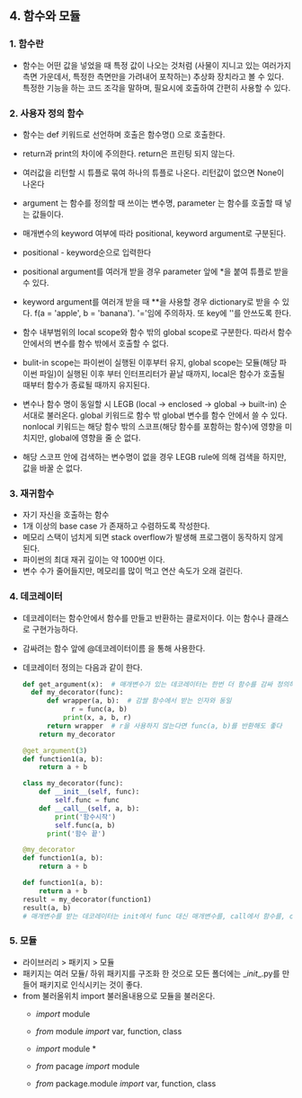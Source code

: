 ## 4. 함수와 모듈

### 1. 함수란

- 함수는 어떤 값을 넣었을 때 특정 값이 나오는 것처럼 (사물이 지니고 있는 여러가지 측면 가운데서, 특정한 측면만을 가려내어 포착하는) 추상화 장치라고 볼 수 있다. 특정한 기능을 하는 코드 조각을 말하며, 필요시에 호출하여 간편히 사용할 수 있다.



### 2. 사용자 정의 함수

- 함수는 def 키워드로 선언하며 호출은 함수명() 으로 호출한다.

- return과 print의 차이에 주의한다. return은 프린팅 되지 않는다.

- 여러값을 리턴할 시 튜플로 묶여 하나의 튜플로 나온다. 리턴값이 없으면 None이 나온다



- argument 는 함수를 정의할 때 쓰이는 변수명, parameter 는 함수를 호출할 때 넣는 값들이다.

- 매개변수의 keyword 여부에 따라 positional, keyword argument로 구분된다.

- positional - keyword순으로 입력한다

- positional argument를 여러개 받을 경우 parameter 앞에 *을 붙여 튜플로 받을 수 있다.

- keyword argument를 여러개 받을 때 **을 사용할 경우 dictionary로 받을 수 있다. f(a = 'apple', b = 'banana'). '='임에 주의하자. 또 key에 ''를 안쓰도록 한다.



- 함수 내부범위의 local scope와 함수 밖의 global scope로 구분한다. 따라서 함수안에서의 변수를 함수 밖에서 호출할 수 없다.

- bulit-in scope는 파이썬이 실행된 이후부터 유지, global scope는 모듈(해당 파이썬 파일)이 실행된 이후 부터 인터프리터가 끝날 때까지, local은 함수가 호출될 때부터 함수가 종료될 때까지 유지된다.

- 변수나 함수 명이 동일할 시 LEGB (local -> enclosed -> global -> built-in) 순서대로 불러온다. global 키워드로 함수 밖 global 변수를 함수 안에서 쓸 수 있다. nonlocal 키워드는 해당 함수 밖의 스코프(해당 함수를 포함하는 함수)에 영향을 미치지만, global에 영향을 줄 순 없다.

- 해당 스코프 안에 검색하는 변수명이 없을 경우 LEGB rule에 의해 검색을 하지만, 값을 바꿀 순 없다.



### 3. 재귀함수

- 자기 자신을 호출하는 함수
- 1개 이상의 base case 가 존재하고 수렴하도록 작성한다.
- 메모리 스택이 넘치게 되면 stack overflow가 발생해 프로그램이 동작하지 않게 된다.
- 파이썬의 최대 재귀 깊이는 약 1000번 이다.
- 변수 수가 줄어들지만, 메모리를 많이 먹고 연산 속도가 오래 걸린다.



### 4. 데코레이터

- 데코레이터는 함수안에서 함수를 만들고 반환하는 클로저이다. 이는 함수나 클래스로 구현가능하다.

- 감싸려는 함수 앞에 @데코레이터이름 을 통해 사용한다.

- 데코레이터 정의는 다음과 같이 한다.

  ```python
  def get_argument(x):  # 매개변수가 있는 데코레이터는 한번 더 함수를 감싸 정의하면 된다.
  	def my_decorator(func):
      	def wrapper(a, b):  # 감쌀 함수에서 받는 인자와 동일
              r = func(a, b)
  			print(x, a, b, r)
  	    return wrapper  # r을 사용하지 않는다면 func(a, b)를 반환해도 좋다
      return my_decorator
  
  @get_argument(3)
  def function1(a, b):
      return a + b
  ```
  
  ```python
  class my_decorator(func):
      def __init__(self, func):
          self.func = func
      def __call__(self, a, b):
          print('함수시작')
          self.func(a, b)
       	print('함수 끝')
  
  @my_decorator
  def function1(a, b):
      return a + b
  
  def function1(a, b):
      return a + b
  result = my_decorator(function1)
  result(a, b)
  # 매개변수를 받는 데코레이터는 init에서 func 대신 매개변수를, call에서 함수를, call 안에 wrapper함수를 정의한다.
  ```



### 5. 모듈

- 라이브러리 > 패키지 > 모듈
- 패키지는 여러 모듈/ 하위 패키지를 구조화 한 것으로 모든 폴더에는 \__init__.py를 만들어 패키지로 인식시키는 것이 좋다.
- from 불러올위치 import 불러올내용으로 모듈을 불러온다.
  - *import* module

  - *from* module *import* var, function, class

  - *import* module *

  - *from* pacage *import* module

  - *from* package.module *import* var, function, class
